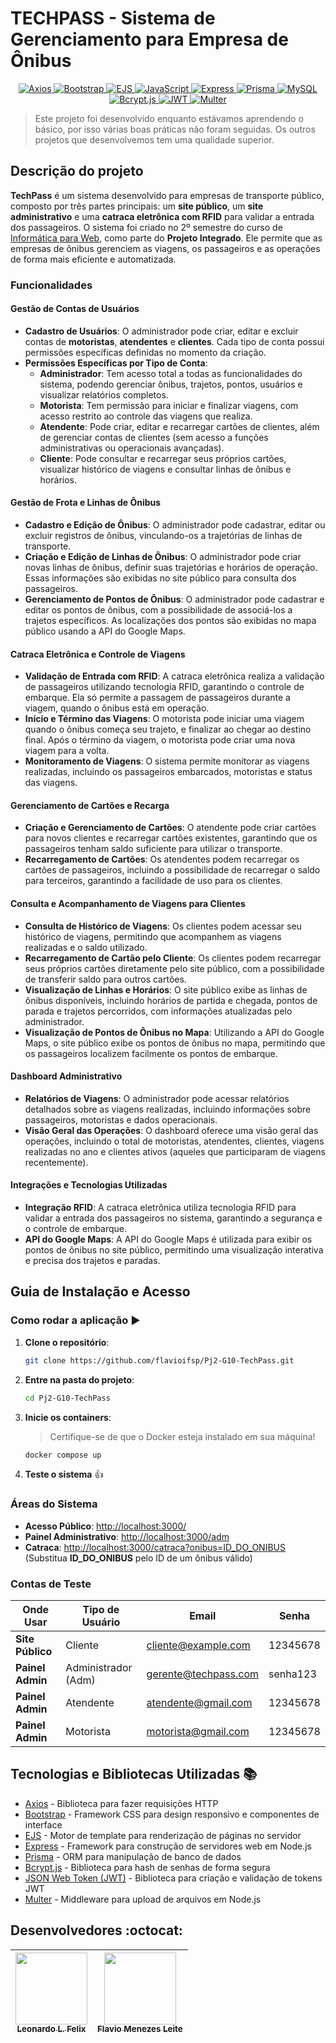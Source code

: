 # TECHPASS - Sistema de Gerenciamento para Empresa de Ônibus

<p align="center">
  <a href="https://axios-http.com/" target="_blank">
    <img src="https://img.shields.io/badge/Axios-HTTP%20Client-5A29E4?style=for-the-badge&logo=axios" alt="Axios"/>
  </a>
  <a href="https://getbootstrap.com/" target="_blank">
    <img src="https://img.shields.io/badge/Bootstrap-CSS%20Framework-7952B3?style=for-the-badge&logo=bootstrap" alt="Bootstrap"/>
  </a>
  <a href="https://ejs.co/" target="_blank">
    <img src="https://img.shields.io/badge/EJS-Template%20Engine-8BC500?style=for-the-badge&logo=ejs" alt="EJS"/>
  </a>
  <a href="https://developer.mozilla.org/en-US/docs/Web/JavaScript" target="_blank">
    <img src="https://img.shields.io/badge/JavaScript-Linguagem-F7DF1E?style=for-the-badge&logo=javascript" alt="JavaScript"/>
  </a>
  <a href="https://expressjs.com/" target="_blank">
    <img src="https://img.shields.io/badge/Express-Web%20Framework-000000?style=for-the-badge&logo=express" alt="Express"/>
  </a>
  <a href="https://www.prisma.io/" target="_blank">
    <img src="https://img.shields.io/badge/Prisma-ORM-2D3748?style=for-the-badge&logo=prisma" alt="Prisma"/>
  </a>
  <a href="https://www.mysql.com/" target="_blank">
    <img src="https://img.shields.io/badge/MySQL-Database-4479A1?style=for-the-badge&logo=mysql" alt="MySQL"/>
  </a>
  <a href="https://www.npmjs.com/package/bcryptjs" target="_blank">
    <img src="https://img.shields.io/badge/Bcrypt.js-Security-00C7B7?style=for-the-badge&logo=lock" alt="Bcrypt.js"/>
  </a>
  <a href="https://jwt.io/" target="_blank">
    <img src="https://img.shields.io/badge/JWT-Authentication-000000?style=for-the-badge&logo=jsonwebtokens" alt="JWT"/>
  </a>
  <a href="https://www.npmjs.com/package/multer" target="_blank">
    <img src="https://img.shields.io/badge/Multer-File%20Upload-FF6F00?style=for-the-badge&logo=upload" alt="Multer"/>
  </a>
</p>

> Este projeto foi desenvolvido enquanto estávamos aprendendo o básico, por isso várias boas práticas não foram seguidas. Os outros projetos que desenvolvemos tem uma qualidade superior.

## Descrição do projeto

**TechPass** é um sistema desenvolvido para empresas de transporte público, composto por três partes principais: um **site público**, um **site administrativo** e uma **catraca eletrônica com RFID** para validar a entrada dos passageiros. O sistema foi criado no 2º semestre do curso de [Informática para Web](https://www.ifspcaraguatatuba.edu.br/cursos/tecnico/tecnico-em-informatica-para-internet), como parte do **Projeto Integrado**. Ele permite que as empresas de ônibus gerenciem as viagens, os passageiros e as operações de forma mais eficiente e automatizada.
### Funcionalidades

#### **Gestão de Contas de Usuários**
- **Cadastro de Usuários**: O administrador pode criar, editar e excluir contas de **motoristas**, **atendentes** e **clientes**. Cada tipo de conta possui permissões específicas definidas no momento da criação.
- **Permissões Específicas por Tipo de Conta**:
  - **Administrador**: Tem acesso total a todas as funcionalidades do sistema, podendo gerenciar ônibus, trajetos, pontos, usuários e visualizar relatórios completos.
  - **Motorista**: Tem permissão para iniciar e finalizar viagens, com acesso restrito ao controle das viagens que realiza.
  - **Atendente**: Pode criar, editar e recarregar cartões de clientes, além de gerenciar contas de clientes (sem acesso a funções administrativas ou operacionais avançadas).
  - **Cliente**: Pode consultar e recarregar seus próprios cartões, visualizar histórico de viagens e consultar linhas de ônibus e horários.

#### **Gestão de Frota e Linhas de Ônibus**
- **Cadastro e Edição de Ônibus**: O administrador pode cadastrar, editar ou excluir registros de ônibus, vinculando-os a trajetórias de linhas de transporte.
- **Criação e Edição de Linhas de Ônibus**: O administrador pode criar novas linhas de ônibus, definir suas trajetórias e horários de operação. Essas informações são exibidas no site público para consulta dos passageiros.
- **Gerenciamento de Pontos de Ônibus**: O administrador pode cadastrar e editar os pontos de ônibus, com a possibilidade de associá-los a trajetos específicos. As localizações dos pontos são exibidas no mapa público usando a API do Google Maps.

#### **Catraca Eletrônica e Controle de Viagens**
- **Validação de Entrada com RFID**: A catraca eletrônica realiza a validação de passageiros utilizando tecnologia RFID, garantindo o controle de embarque. Ela só permite a passagem de passageiros durante a viagem, quando o ônibus está em operação.
- **Início e Término das Viagens**: O motorista pode iniciar uma viagem quando o ônibus começa seu trajeto, e finalizar ao chegar ao destino final. Após o término da viagem, o motorista pode criar uma nova viagem para a volta.
- **Monitoramento de Viagens**: O sistema permite monitorar as viagens realizadas, incluindo os passageiros embarcados, motoristas e status das viagens.

#### **Gerenciamento de Cartões e Recarga**
- **Criação e Gerenciamento de Cartões**: O atendente pode criar cartões para novos clientes e recarregar cartões existentes, garantindo que os passageiros tenham saldo suficiente para utilizar o transporte.
- **Recarregamento de Cartões**: Os atendentes podem recarregar os cartões de passageiros, incluindo a possibilidade de recarregar o saldo para terceiros, garantindo a facilidade de uso para os clientes.

#### **Consulta e Acompanhamento de Viagens para Clientes**
- **Consulta de Histórico de Viagens**: Os clientes podem acessar seu histórico de viagens, permitindo que acompanhem as viagens realizadas e o saldo utilizado.
- **Recarregamento de Cartão pelo Cliente**: Os clientes podem recarregar seus próprios cartões diretamente pelo site público, com a possibilidade de transferir saldo para outros cartões.
- **Visualização de Linhas e Horários**: O site público exibe as linhas de ônibus disponíveis, incluindo horários de partida e chegada, pontos de parada e trajetos percorridos, com informações atualizadas pelo administrador.
- **Visualização de Pontos de Ônibus no Mapa**: Utilizando a API do Google Maps, o site público exibe os pontos de ônibus no mapa, permitindo que os passageiros localizem facilmente os pontos de embarque.

#### **Dashboard Administrativo**
- **Relatórios de Viagens**: O administrador pode acessar relatórios detalhados sobre as viagens realizadas, incluindo informações sobre passageiros, motoristas e dados operacionais.
- **Visão Geral das Operações**: O dashboard oferece uma visão geral das operações, incluindo o total de motoristas, atendentes, clientes, viagens realizadas no ano e clientes ativos (aqueles que participaram de viagens recentemente).

#### **Integrações e Tecnologias Utilizadas**
- **Integração RFID**: A catraca eletrônica utiliza tecnologia RFID para validar a entrada dos passageiros no sistema, garantindo a segurança e o controle de embarque.
- **API do Google Maps**: A API do Google Maps é utilizada para exibir os pontos de ônibus no site público, permitindo uma visualização interativa e precisa dos trajetos e paradas.

## Guia de Instalação e Acesso 

### Como rodar a aplicação ▶️
1. **Clone o repositório**:
    ```sh
    git clone https://github.com/flavioifsp/Pj2-G10-TechPass.git
    ```

2. **Entre na pasta do projeto**:
    ```sh
    cd Pj2-G10-TechPass
    ```

3. **Inicie os containers**:
    > Certifique-se de que o Docker esteja instalado em sua máquina!
    ```sh
    docker compose up
    ```

5. **Teste o sistema** 👍

### Áreas do Sistema

- **Acesso Público**: [http://localhost:3000/](http://localhost:3000/)
- **Painel Administrativo**: [http://localhost:3000/adm](http://localhost:3000/adm)
- **Catraca**: [http://localhost:3000/catraca?onibus=ID_DO_ONIBUS](http://localhost:3000/catraca?onibus=ID_DO_ONIBUS)  
  (Substitua **ID_DO_ONIBUS** pelo ID de um ônibus válido)

### Contas de Teste

| **Onde Usar**      | **Tipo de Usuário** | **Email**                 | **Senha**   |
|--------------------|---------------------|---------------------------|-------------|
| **Site Público**   | Cliente             | cliente@example.com        | 12345678    |
| **Painel Admin**   | Administrador (Adm) | gerente@techpass.com       | senha123    |
| **Painel Admin**   | Atendente           | atendente@gmail.com        | 12345678    |
| **Painel Admin**   | Motorista           | motorista@gmail.com        | 12345678    |

## Tecnologias e Bibliotecas Utilizadas :books:

- [Axios](https://axios-http.com/) - Biblioteca para fazer requisições HTTP
- [Bootstrap](https://getbootstrap.com/) - Framework CSS para design responsivo e componentes de interface
- [EJS](https://ejs.co/) - Motor de template para renderização de páginas no servidor
- [Express](https://expressjs.com/) - Framework para construção de servidores web em Node.js
- [Prisma](https://www.prisma.io/) - ORM para manipulação de banco de dados
- [Bcrypt.js](https://www.npmjs.com/package/bcryptjs) - Biblioteca para hash de senhas de forma segura
- [JSON Web Token (JWT)](https://jwt.io/) - Biblioteca para criação e validação de tokens JWT
- [Multer](https://www.npmjs.com/package/multer) - Middleware para upload de arquivos em Node.js


## Desenvolvedores :octocat:

| [<img src="https://avatars.githubusercontent.com/u/132392161?v=4" width=115><br><sub>Leonardo L. Felix</sub>](https://github.com/6aleatorio6) | [<img src="https://avatars.githubusercontent.com/u/141774746?v=4" width=115><br><sub>Flavio Menezes Leite</sub>](https://github.com/flavioifsp) |
| :---: | :---:
